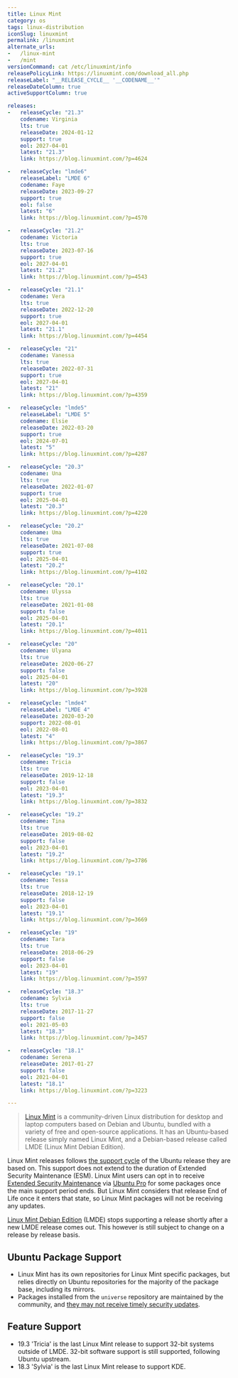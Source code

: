 ```yaml
---
title: Linux Mint
category: os
tags: linux-distribution
iconSlug: linuxmint
permalink: /linuxmint
alternate_urls:
-   /linux-mint
-   /mint
versionCommand: cat /etc/linuxmint/info
releasePolicyLink: https://linuxmint.com/download_all.php
releaseLabel: "__RELEASE_CYCLE__ '__CODENAME__'"
releaseDateColumn: true
activeSupportColumn: true

releases:
-   releaseCycle: "21.3"
    codename: Virginia
    lts: true
    releaseDate: 2024-01-12
    support: true
    eol: 2027-04-01
    latest: "21.3"
    link: https://blog.linuxmint.com/?p=4624

-   releaseCycle: "lmde6"
    releaseLabel: "LMDE 6"
    codename: Faye
    releaseDate: 2023-09-27
    support: true
    eol: false
    latest: "6"
    link: https://blog.linuxmint.com/?p=4570

-   releaseCycle: "21.2"
    codename: Victoria
    lts: true
    releaseDate: 2023-07-16
    support: true
    eol: 2027-04-01
    latest: "21.2"
    link: https://blog.linuxmint.com/?p=4543

-   releaseCycle: "21.1"
    codename: Vera
    lts: true
    releaseDate: 2022-12-20
    support: true
    eol: 2027-04-01
    latest: "21.1"
    link: https://blog.linuxmint.com/?p=4454

-   releaseCycle: "21"
    codename: Vanessa
    lts: true
    releaseDate: 2022-07-31
    support: true
    eol: 2027-04-01
    latest: "21"
    link: https://blog.linuxmint.com/?p=4359

-   releaseCycle: "lmde5"
    releaseLabel: "LMDE 5"
    codename: Elsie
    releaseDate: 2022-03-20
    support: true
    eol: 2024-07-01
    latest: "5"
    link: https://blog.linuxmint.com/?p=4287

-   releaseCycle: "20.3"
    codename: Una
    lts: true
    releaseDate: 2022-01-07
    support: true
    eol: 2025-04-01
    latest: "20.3"
    link: https://blog.linuxmint.com/?p=4220

-   releaseCycle: "20.2"
    codename: Uma
    lts: true
    releaseDate: 2021-07-08
    support: true
    eol: 2025-04-01
    latest: "20.2"
    link: https://blog.linuxmint.com/?p=4102

-   releaseCycle: "20.1"
    codename: Ulyssa
    lts: true
    releaseDate: 2021-01-08
    support: false
    eol: 2025-04-01
    latest: "20.1"
    link: https://blog.linuxmint.com/?p=4011

-   releaseCycle: "20"
    codename: Ulyana
    lts: true
    releaseDate: 2020-06-27
    support: false
    eol: 2025-04-01
    latest: "20"
    link: https://blog.linuxmint.com/?p=3928

-   releaseCycle: "lmde4"
    releaseLabel: "LMDE 4"
    releaseDate: 2020-03-20
    support: 2022-08-01
    eol: 2022-08-01
    latest: "4"
    link: https://blog.linuxmint.com/?p=3867

-   releaseCycle: "19.3"
    codename: Tricia
    lts: true
    releaseDate: 2019-12-18
    support: false
    eol: 2023-04-01
    latest: "19.3"
    link: https://blog.linuxmint.com/?p=3832

-   releaseCycle: "19.2"
    codename: Tina
    lts: true
    releaseDate: 2019-08-02
    support: false
    eol: 2023-04-01
    latest: "19.2"
    link: https://blog.linuxmint.com/?p=3786

-   releaseCycle: "19.1"
    codename: Tessa
    lts: true
    releaseDate: 2018-12-19
    support: false
    eol: 2023-04-01
    latest: "19.1"
    link: https://blog.linuxmint.com/?p=3669

-   releaseCycle: "19"
    codename: Tara
    lts: true
    releaseDate: 2018-06-29
    support: false
    eol: 2023-04-01
    latest: "19"
    link: https://blog.linuxmint.com/?p=3597

-   releaseCycle: "18.3"
    codename: Sylvia
    lts: true
    releaseDate: 2017-11-27
    support: false
    eol: 2021-05-03
    latest: "18.3"
    link: https://blog.linuxmint.com/?p=3457

-   releaseCycle: "18.1"
    codename: Serena
    releaseDate: 2017-01-27
    support: false
    eol: 2021-04-01
    latest: "18.1"
    link: https://blog.linuxmint.com/?p=3223

---
```


> [Linux Mint](https://linuxmint.com/) is a community-driven Linux distribution for desktop and
> laptop computers based on Debian and Ubuntu, bundled with a variety of free and open-source
> applications. It has an Ubuntu-based release simply named Linux Mint, and a Debian-based release
> called LMDE (Linux Mint Debian Edition).

Linux Mint releases follows [the support cycle](https://linuxmint.com/download_all.php) of the
Ubuntu release they are based on. This support does not extend to the duration of Extended Security
Maintenance (ESM). Linux Mint users can opt in to receive [Extended Security Maintenance](https://ubuntu.com/security/esm)
via [Ubuntu Pro](https://ubuntu.com/pro) for some packages once the main support period ends.
But Linux Mint considers that release End of Life once it enters that state, so Linux Mint packages
will not be receiving any updates.

[Linux Mint Debian Edition](https://www.linuxmint.com/download_lmde.php) (LMDE) stops supporting a
release shortly after a new LMDE release comes out. This however is still subject to change on a
release by release basis.

## Ubuntu Package Support

- Linux Mint has its own repositories for Linux Mint specific packages, but relies directly on
  Ubuntu repositories for the majority of the package base, including its mirrors.
- Packages installed from the `universe` repository are maintained by the community, and [they may
  not receive timely security updates](https://help.ubuntu.com/community/Repositories#Universe).

## Feature Support

- 19.3 'Tricia' is the last Linux Mint release to support 32-bit systems outside of LMDE.
  32-bit software support is still supported, following Ubuntu upstream.
- 18.3 'Sylvia' is the last Linux Mint release to support KDE.
